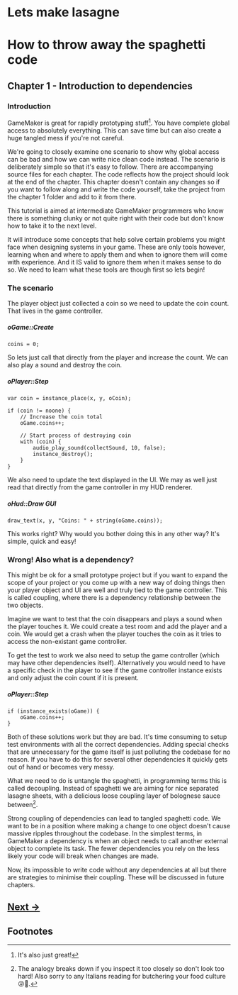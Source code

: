 # Lets make lasagne

# How to throw away the spaghetti code


## Chapter 1 - Introduction to dependencies


### Introduction

GameMaker is great for rapidly prototyping stuff[^1]. You have complete global access to absolutely everything. This can save time but can also create a huge tangled mess if you're not careful.

We're going to closely examine one scenario to show why global access can be bad and how we can write nice clean code instead. The scenario is deliberately simple so that it's easy to follow. There are accompanying source files for each chapter. The code reflects how the project should look at the end of the chapter. This chapter doesn't contain any changes so if you want to follow along and write the code yourself, take the project from the chapter 1 folder and add to it from there.

This tutorial is aimed at intermediate GameMaker programmers who know there is something clunky or not quite right with their code but don't know how to take it to the next level.

It will introduce some concepts that help solve certain problems you might face when designing systems in your game. These are only tools however, learning when and where to apply them and when to ignore them will come with experience. And it IS valid to ignore them when it makes sense to do so. We need to learn what these tools are though first so lets begin!

### The scenario

The player object just collected a coin so we need to update the coin count. That lives in the game controller.

##### oGame::Create
```gml
coins = 0;
```

So lets just call that directly from the player and increase the count. We can also play a sound and destroy the coin.

##### oPlayer::Step
```gml
var coin = instance_place(x, y, oCoin);

if (coin != noone) {
	// Increase the coin total
	oGame.coins++;
	
	// Start process of destroying coin
	with (coin) {
		audio_play_sound(collectSound, 10, false);
		instance_destroy();
	}
}
```

We also need to update the text displayed in the UI. We may as well just read that directly from the game controller in my HUD renderer.

##### oHud::Draw GUI
```gml
draw_text(x, y, "Coins: " + string(oGame.coins));
```

This works right? Why would you bother doing this in any other way? It's simple, quick and easy!


### Wrong! Also what is a dependency?

This might be ok for a small prototype project but if you want to expand the scope of your project or you come up with a new way of doing things then your player object and UI are well and truly tied to the game controller. This is called coupling, where there is a dependency relationship between the two objects.

Imagine we want to test that the coin disappears and plays a sound when the player touches it. We could create a test room and add the player and a coin. We would get a crash when the player touches the coin as it tries to access the non-existant game controller.

To get the test to work we also need to setup the game controller  (which may have other dependencies itself). Alternatively you would need to have a specific check in the player to see if the game controller instance exists and only adjust the coin count if it is present.

##### oPlayer::Step
```gml
if (instance_exists(oGame)) {
	oGame.coins++;
}
```

Both of these solutions work but they are bad. It's time consuming to setup test environments with all the correct dependencies. Adding special checks that are unnecessary for the game itself is just polluting the codebase for no reason. If you have to do this for several other dependencies it quickly gets out of hand or becomes very messy.

What we need to do is untangle the spaghetti, in programming terms this is called decoupling. Instead of spaghetti we are aiming for nice separated lasagne sheets, with a delicious loose coupling layer of bolognese sauce between[^2].

Strong coupling of dependencies can lead to tangled spaghetti code. We want to be in a position where making a change to one object doesn't cause massive ripples throughout the codebase. In the simplest terms, in GameMaker a dependency is when an object needs to call another external object to complete its task. The fewer dependencies you rely on the less likely your code will break when changes are made.

Now, its impossible to write code without any dependencies at all but there are strategies to minimise their coupling. These will be discussed in future chapters.

## [Next →](/chapter-02-self-imposed-restrictions/chapter-02-self-imposed-restrictions.md)

## Footnotes

[^1]: It's also just great!

[^2]:The analogy breaks down if you inspect it too closely so don't look too hard! Also sorry to any Italians reading for butchering your food culture 😜🍝.

